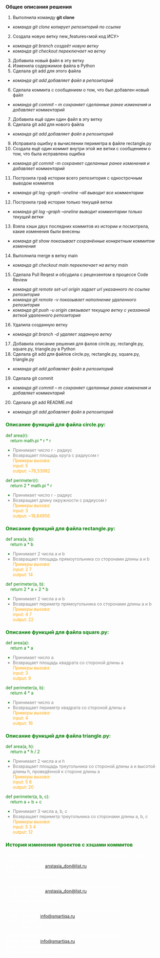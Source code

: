 ### Общее описания решения
1. Выполнила команду **git clone**
- *команда git clone копирует репозиторий по ссылке* 
2. Создала новую ветку new_features<мой код ИСУ> 
- *команда git branch создаёт новую ветку*
- *команда git checkout переключает на ветку*
3. Добавила новый файл в эту ветку
4. Изменила содержимое файла в Python
5. Сделала git add для этого файла 
- *команда git add добавляет файл в репозиторий*
6. Сделала коммита с сообщением о том, что был добавлен новый файл 
- *команда git commit – m сохраняет сделанные ранее изменения и добавляет комментарий*
7. Добавила ещё один один файл в эту ветку
8. Сделала git add для нового файла 
- *команда git add добавляет файл в репозиторий*
9. Исправила ошибку в вычислении периметра в файле rectangle.py
10. Создала ещё один коммит внутри этой же ветки с сообщением о том, что была исправлена ощибка
- *команда git commit -m сохраняет сделанные ранее изменения и добавляет комментарий*
11. Построила граф истории всего репозитория с однострочным выводом коммитов
- *команда git log –graph –oneline –all выводит все комментарии*
12. Построила граф истории только текущей ветки
- *команда git log –graph –oneline выводит комментарии только текущей ветки*
13. Взяла хэши двух последних коммитов из истории и посмотрела, какие изменения были внесены
- *команда git show показывает сохранённые конкретным коммитом изменения*
14. Выполнила merge в ветку main
- *команда git checkout main переключает на ветку main*
15. Сделала Pull Reqest и обсудила с рецензентом в процессе Code Review
- *команда git remote set-url origin задает url указанного по ссылке репозитория*
- *команда git remote -v показывает наполнение удаленного репозитория*
- *команда git push -u origin связывает текущую ветку с указанной веткой удаленного 
репозитория*
16. Удалила созданную ветку
- *команда git branch -d удаляет заданную ветку*
17. Добавила описание решения для фалов circle.py, rectangle.py, square.py, triangle.py в Python
18. Сделала git add для файлов circle.py, rectangle.py, square.py, triangle.py
- *команда git add добавляет файл в репозиторий*
19. Сделала git commit 
- *команда git commit – m сохраняет сделанные ранее изменения и добавляет комментарий*
20. Сделала git add README.md
- *команда git add добавляет файл в репозиторий*

### <font color="green"> Описание функций для файла circle.py:

def area(r):  
&nbsp;&nbsp;&nbsp;&nbsp;return math.pi * r * r

- <font color="grey">Принимает число r - радиус
- Возвращает площадь круга с радиусом r  
<font color="orange">*Примеры вызова:*  
input: 5  
output: ~78,53982

<font color="green">def perimeter(r):  
&nbsp;&nbsp;&nbsp;&nbsp;return 2 * math.pi * r

- <font color="grey">Принимает число r - радиус
- Возвращает длину окружности с радиусом r  
<font color="orange">*Примеры вызова:*  
input: 3  
output: ~18,84956

### <font color="green"> Описание функций для файла rectangle.py:

def area(a, b):  
&nbsp;&nbsp;&nbsp;&nbsp;return a * b

- <font color="grey">Принимает 2 числа a и b
- Возвращает площадь прямоугольника со сторонами длины a и b   
<font color="orange">*Примеры вызова:*  
input: 2 7  
output: 14

<font color="green">def perimeter(a, b):  
&nbsp;&nbsp;&nbsp;&nbsp;return 2 * a + 2 * b

- <font color="grey">Принимает 2 числа a и b
- Возвращает периметр прямоугольника со сторонами длины a и b  
<font color="orange">*Примеры вызова:*  
input: 4 7  
output: 22

### <font color="green"> Описание функций для файла square.py:

def area(a):  
&nbsp;&nbsp;&nbsp;&nbsp;return a * a

- <font color="grey">Принимает число a
- Возвращает площадь квадрата со стороной длины a   
<font color="orange">*Примеры вызова:*  
input: 3  
output: 9

<font color="green">def perimeter(a, b):  
&nbsp;&nbsp;&nbsp;&nbsp;return 4 * a

- <font color="grey">Принимает число a
- Возвращает периметр квадрата со стороной длины a  
<font color="orange">*Примеры вызова:*  
input: 4  
output: 16

### <font color="green"> Описание функций для файла triangle.py:

def area(a, h):  
&nbsp;&nbsp;&nbsp;&nbsp;return a * h / 2

- <font color="grey">Принимает 2 числа a и h
- Возвращает площадь треугольника со стороной длины a и высотой длины h, проведённой к стороне длины a   
<font color="orange">*Примеры вызова:*  
input: 5 8  
output: 20

<font color="green">def perimeter(a, b, c):  
&nbsp;&nbsp;&nbsp;&nbsp;return a + b + c

- <font color="grey">Принимает 3 числа a, b, c
- Возвращает периметр треугольника со сторонами длины a, b, c  
<font color="orange">*Примеры вызова:*  
input: 5 3 4  
output: 12

### <font color="green"> История изменения проектов с хэшами коммитов
<font color="white">commit f87de56eb12f053a8da335ef4f2f273c85210635 (origin/main, origin/HEAD, main)  
Author: Anastasia0 <anstasia_don@list.ru>  
Date:   Thu Sep 21 21:35:31 2023 +0300  
*'''Была исправлена ошибка'''*  

<font color="white">commit 6ad9dbfcff420da6f19dface2b1a43bbd3491a3d  
Author: Anastasia0 <anstasia_don@list.ru>  
Date:   Thu Sep 21 21:32:24 2023 +0300  
*'''Добавлен новый файл'''*

<font color="white">commit d078c8d9ee6155f3cb0e577d28d337b791de28e2  
Author: smartiqa <info@smartiqa.ru>  
Date:   Thu Mar 4 14:55:29 2021 +0300  
*'''L-03: Docs added'''*

<font color="white">commit 8ba9aeb3cea847b63a91ac378a2a6db758682460  
Author: smartiqa <info@smartiqa.ru>  
Date:   Thu Mar 4 14:54:08 2021 +0300  
*'''L-03: Circle and square added'''*
